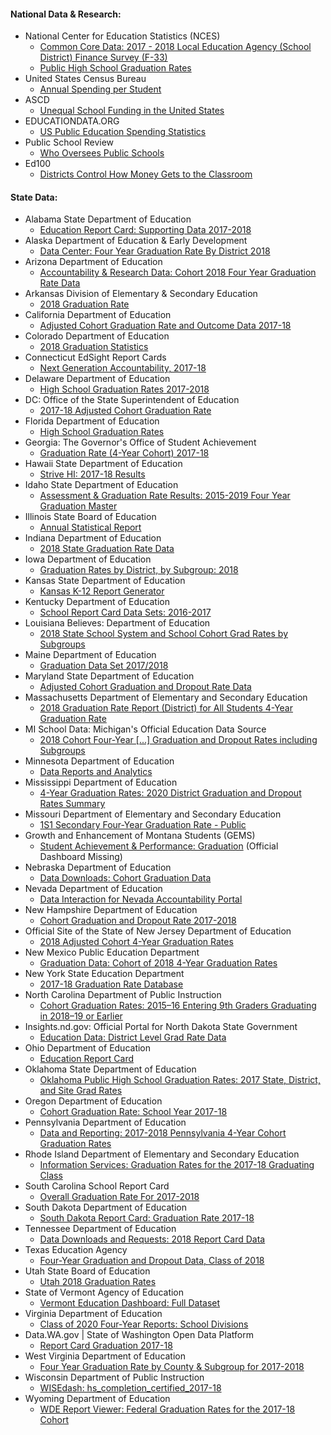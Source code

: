 #### National Data & Research:

- National Center for Education Statistics (NCES)
    - [Common Core Data: 2017 - 2018 Local Education Agency (School District) Finance Survey (F-33)](https://nces.ed.gov/ccd/files.asp#Fiscal:1,LevelId:5,Page:1)
    - [Public High School Graduation Rates](https://nces.ed.gov/programs/coe/pdf/coe_coi.pdf)
- United States Census Bureau
    - [Annual Spending per Student](https://data.census.gov/cedsci/table?q=spending%20per%20student&tid=GOVSTIMESERIES.GS00SS08&hidePreview=false)
- ASCD
    - [Unequal School Funding in the United States](http://www.ascd.org/publications/educational-leadership/may02/vol59/num08/Unequal-School-Funding-in-the-United-States.aspx)
- EDUCATIONDATA.ORG
    - [US Public Education Spending Statistics](https://educationdata.org/public-education-spending-statistics)
- Public School Review
    - [Who Oversees Public Schools](https://www.publicschoolreview.com/blog/who-oversees-public-schools)
- Ed100
    - [Districts Control How Money Gets to the Classroom](https://ed100.org/lessons/schoolfunding)

#### State Data:

- Alabama State Department of Education
    - [Education Report Card: Supporting Data 2017-2018](https://www.alsde.edu/dept/erc/Pages/ercotherdata-all.aspx?navtext=Supporting%20Data)
- Alaska Department of Education & Early Development
    - [Data Center: Four Year Graduation Rate By District 2018](https://education.alaska.gov/data-center)
- Arizona Department of Education
    - [Accountability & Research Data: Cohort 2018 Four Year Graduation Rate Data](https://www.azed.gov/accountability-research/data)
- Arkansas Division of Elementary & Secondary Education
    - [2018 Graduation Rate](https://adesandbox.arkansas.gov/project?v=fMTc0ZjVhNzJiMDY0MDkzMGJjOWQzN2ZmNGRkYzkzMTI)
- California Department of Education
    - [Adjusted Cohort Graduation Rate and Outcome Data 2017-18](https://www.cde.ca.gov/ds/sd/sd/filesacgr.asp)
- Colorado Department of Education
    - [2018 Graduation Statistics](http://www.cde.state.co.us/cdereval/2017graduationstatistics-0)
- Connecticut EdSight Report Cards
    - [Next Generation Accountability, 2017-18](http://edsight.ct.gov/SASStoredProcess/guest?_year=2017-18&_district=State+of+Connecticut&_school=&_program=%2FCTDOE%2FEdSight%2FRelease%2FReporting%2FPublic%2FReports%2FStoredProcesses%2FNGAReport&_select=Submit)
- Delaware Department of Education
    - [High School Graduation Rates 2017-2018](https://www.doe.k12.de.us/Page/1523)
- DC: Office of the State Superintendent of Education
    - [2017-18 Adjusted Cohort Graduation Rate](https://osse.dc.gov/publication/2017-18-adjusted-cohort-graduation-rate)
- Florida Department of Education
    - [High School Graduation Rates](http://www.fldoe.org/accountability/data-sys/edu-info-accountability-services/pk-12-public-school-data-pubs-reports/students.stml)
- Georgia: The Governor's Office of Student Achievement
    - [Graduation Rate (4-Year Cohort) 2017-18](https://gosa.georgia.gov/report-card-dashboards-data/downloadable-data)
- Hawaii State Department of Education
    - [Strive HI: 2017-18 Results](https://www.hawaiipublicschools.org/VisionForSuccess/AdvancingEducation/StriveHIPerformanceSystem/Pages/home.aspx)
- Idaho State Department of Education
    - [Assessment & Graduation Rate Results: 2015-2019 Four Year Graduation Master](https://www.sde.idaho.gov/assessment/accountability/results.html)
- Illinois State Board of Education
    - [Annual Statistical Report](https://www.google.com/url?q=https://www.isbe.net/Pages/Annual-Statistical-Report.aspx&sa=D&source=editors&ust=1612998596163000&usg=AFQjCNF_Oh9Fexk4lsUWQDNB0kiF5nrfLA)
- Indiana Department of Education
    - [2018 State Graduation Rate Data](https://www.doe.in.gov/accountability/find-school-and-corporation-data-reports)
- Iowa Department of Education
    - [Graduation Rates by District, by Subgroup: 2018](https://educateiowa.gov/graduation-rates-and-dropout-rates)
- Kansas State Department of Education
    - [Kansas K-12 Report Generator](https://datacentral.ksde.org/report_gen.aspx)
- Kentucky Department of Education
    - [School Report Card Data Sets: 2016-2017](https://applications.education.ky.gov/SRC/DataSets.aspx)
- Louisiana Believes: Department of Education
    - [2018 State School System and School Cohort Grad Rates by Subgroups](https://www.louisianabelieves.com/resources/library/high-school-performance)
- Maine Department of Education
    - [Graduation Data Set 2017/2018](https://www.maine.gov/doe/data-reporting/reporting/warehouse/graduation-dropout-data)
- Maryland State Department of Education
    - [Adjusted Cohort Graduation and Dropout Rate Data](https://reportcard.msde.maryland.gov/Graphs/#/DataDownloads/datadownload/3/17/6/99/XXXX/2019)
- Massachusetts Department of Elementary and Secondary Education
    - [2018 Graduation Rate Report (District) for All Students 4-Year Graduation Rate](https://profiles.doe.mass.edu/statereport/gradrates.aspx)
- MI School Data: Michigan's Official Education Data Source
    - [2018 Cohort Four-Year [...] Graduation and Dropout Rates including Subgroups](https://mischooldata.org/historical-graddropout)
- Minnesota Department of Education
    - [Data Reports and Analytics](https://mischooldata.org/historical-graddropout)
- Mississippi Department of Education
    - [4-Year Graduation Rates: 2020 District Graduation and Dropout Rates Summary](https://www.mdek12.org/sites/default/files/Offices/MDE/OEA/OPR/2020/grad_dropout_rates_2020_report.pdf)
- Missouri Department of Elementary and Secondary Education
    - [1S1 Secondary Four-Year Graduation Rate - Public](https://apps.dese.mo.gov/MCDS/home.aspx)
- Growth and Enhancement of Montana Students (GEMS)
    - [Student Achievement & Performance: Graduation](https://gems.opi.mt.gov/student-data) (Official Dashboard Missing)
- Nebraska Department of Education
    - [Data Downloads: Cohort Graduation Data](https://nep.education.ne.gov/Links)
- Nevada Department of Education
    - [Data Interaction for Nevada Accountability Portal](http://nevadareportcard.nv.gov/di/main/demoprof)
- New Hampshire Department of Education
    - [Cohort Graduation and Dropout Rate 2017-2018](https://www.education.nh.gov/who-we-are/division-of-educator-and-analytic-resources/bureau-of-education-statistics/dropouts-and-completers)
- Official Site of the State of New Jersey Department of Education
    - [2018 Adjusted Cohort 4-Year Graduation Rates](https://www.nj.gov/education/schoolperformance/grad/ACGR.shtml)
- New Mexico Public Education Department
    - [Graduation Data: Cohort of 2018 4-Year Graduation Rates](https://webnew.ped.state.nm.us/bureaus/accountability/graduation/)
- New York State Education Department
    - [2017-18 Graduation Rate Database](https://data.nysed.gov/downloads.php)
- North Carolina Department of Public Instruction
    - [Cohort Graduation Rates: 2015–16 Entering 9th Graders Graduating in 2018–19 or Earlier](https://www.dpi.nc.gov/districts-schools/testing-and-school-accountability/school-accountability-and-reporting/cohort-graduation-rates)
- Insights.nd.gov: Official Portal for North Dakota State Government
    - [Education Data: District Level Grad Rate Data](https://insights.nd.gov/Data)
- Ohio Department of Education
    - [Education Report Card](https://reportcard.education.ohio.gov/)
- Oklahoma State Department of Education
    - [Oklahoma Public High School Graduation Rates: 2017 State, District, and Site Grad Rates](https://sde.ok.gov/documents/2015-09-25/oklahoma-public-school-graduation-rates)
- Oregon Department of Education
    - [Cohort Graduation Rate: School Year 2017-18](https://www.oregon.gov/ode/reports-and-data/students/Pages/Cohort-Graduation-Rate.aspx)
- Pennsylvania Department of Education
    - [Data and Reporting: 2017-2018 Pennsylvania 4-Year Cohort Graduation Rates](https://www.education.pa.gov/DataAndReporting/CohortGradRate/Pages/default.aspx)
- Rhode Island Department of Elementary and Secondary Education
    - [Information Services: Graduation Rates for the 2017-18 Graduating Class](https://www.eride.ri.gov/reports/default.asp)
- South Carolina School Report Card
    - [Overall Graduation Rate For 2017-2018](https://www.screportcards.com/files/2018//data-files/)
- South Dakota Department of Education
    - [South Dakota Report Card: Graduation Rate 2017-18](https://doe.sd.gov/reportcard/)
- Tennessee Department of Education
    - [Data Downloads and Requests: 2018 Report Card Data](https://www.tn.gov/education/data/data-downloads.html)
- Texas Education Agency
    - [Four-Year Graduation and Dropout Data, Class of 2018](https://tea.texas.gov/reports-and-data/school-performance/accountability-research/completion-graduation-and-dropout/four-year-graduation-and-dropout-data-class-of-2018)
- Utah State Board of Education
    - [Utah 2018 Graduation Rates](https://www.schools.utah.gov/file/19b4c77f-7f84-49c2-8afa-086d6c9dabb2)
- State of Vermont Agency of Education
    - [Vermont Education Dashboard: Full Dataset](https://education.vermont.gov/data-and-reporting/vermont-education-dashboard)
- Virginia Department of Education
    - [Class of 2020 Four-Year Reports: School Divisions](https://www.doe.virginia.gov/statistics_reports/graduation_completion/cohort_reports/index.shtml)
- Data.WA.gov | State of Washington Open Data Platform
    - [Report Card Graduation 2017-18](https://data.wa.gov/Education/Report-Card-Graduation-2017-18/384s-ygbu)
- West Virginia Department of Education
    - [Four Year Graduation Rate by County & Subgroup for 2017-2018](https://zoomwv.k12.wv.us/Dashboard/dashboard/2111)
- Wisconsin Department of Public Instruction
    - [WISEdash: hs_completion_certified_2017-18](https://dpi.wi.gov/wisedash/download-files/type?field_wisedash_upload_type_value=hs-completion)
- Wyoming Department of Education
    - [WDE Report Viewer: Federal Graduation Rates for the 2017-18 Cohort](https://portals.edu.wyoming.gov/Reports/(S(kbo4yg0m2ci3u1fetj3xa2qh))/Public/wde-reports-2012/public-reports/gradrates/fedfouryearadjusteddistrict)
    
    
